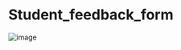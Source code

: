 # Student_feedback_form

![image](https://github.com/Kaushik-Rao/Student_feedback_form/assets/82809753/8c414bff-5a78-46b8-a05c-03e39266c183)



